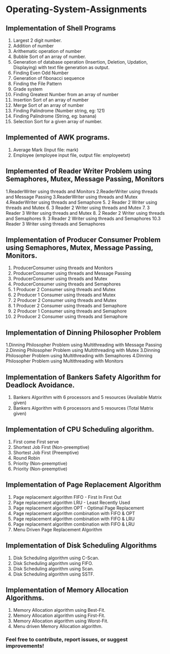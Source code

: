 # Operating-System-Assignments

## Implementation of Shell Programs
1. Largest 2 digit number.
2. Addition of number
3. Arithematic operation of number
4. Bubble Sort of an array of number.
5. Generation of database operation (Insertion, Deletion, Updation, Displaying) with text file generation as output.
6. Finding Even Odd Number 
7. Generation of fibonacci sequence 
8. Finding the File Pattern 
9. Grade system 
10. Finding Greatest Number from an array of number 
11. Insertion Sort of an array of number
12. Merge Sort of an array of number 
13. Finding Palindrome (Number string, eg: 121)
14. Finding Palindrome (String, eg: banana)
15. Selection Sort for a given array of number.

## Implemented of AWK programs.
1. Average Mark (Input file: mark)
2. Employee (employee input file, output file: employeetxt)

## Implemented of Reader Writer Problem using Semaphores, Mutex, Message Passing, Monitors
1.ReaderWriter using threads and Monitors
2.ReaderWriter using threads and Message Passing
3.ReaderWriter using threads and Mutex
4.ReaderWriter using threads and Semaphore
5. 2 Reader 2 Writer using threads and Mutex 
6. 3 Reader 2 Writer using threads and Mutex
7. 3 Reader 3 Writer using threads and Mutex
8. 2 Reader 2 Writer using threads and Semaphores
9. 3 Reader 2 Writer using threads and Semaphores
10.3 Reader 3 Writer using threads and Semaphores


## Implementation of Producer Consumer Problem using Semaphores, Mutex, Message Passing, Monitors.
1. ProducerConsumer using threads and Monitors
2. ProducerConsumer using threads and Message Passing
3. ProducerConsumer using threads and Mutex
4. ProducerConsumer using threads and Semaphores
5. 1 Producer 2 Consumer using threads and Mutex
6. 2 Producer 1 Consumer using threads and Mutex
7. 2 Producer 2 Consumer using threads and Mutex
8. 1 Producer 2 Consumer using threads and Semaphore
9. 2 Producer 1 Consumer using threads and Semaphore
10. 2 Producer 2 Consumer using threads and Semaphore

## Implementation of Dinning Philosopher Problem 
1.Dinning Philosopher Problem using Multithreading with Message Passing   
2.Dinning Philosopher Problem using Multithreading with Mutex
3.Dinning Philosopher Problem using Multithreading with Semaphores
4.Dinning Philosopher Problem using Multithreading with Monitors

## Implementation of Bankers Safety Algorithm for Deadlock Avoidance.
1. Bankers Algorithm with 6 processors and 5 resources (Available Matrix given)
2. Bankers Algorithm with 6 processors and 5 resources (Total Matrix given)

## Implementation of CPU Scheduling algorithm.
1. First come First serve 
2. Shortest Job First (Non-preemptive) 
3. Shortest Job First (Preemptive) 
4. Round Robin 
5. Priority (Non-preemptive) 
6. Priority (Non-preemptive) 

## Implementation of Page Replacement Algorithm 
1. Page replacement algorithm FIFO - First In First Out
2. Page replacement algorithm LRU - Least Recently Used
3. Page replacement algorithm OPT - Optimal Page Replacement
4. Page replacement algorithm combination with FIFO & OPT
5. Page replacement algorithm combination with FIFO & LRU
6. Page replacement algorithm combination with FIFO & LRU
7. Menu Driven Page Replacement Algorithm

## Implementation of Disk Scheduling Algorithms
1. Disk Scheduling algorithm using C-Scan.
2. Disk Scheduling algorithm using FIFO.
3. Disk Scheduling algorithm using Scan.
4. Disk Scheduling algorithm using SSTF.

## Implementation of Memory Allocation Algorithms.
1. Memory Allocation algorithm using Best-Fit.
2. Memory Allocation algorithm using First-Fit.
3. Memory Allocation algorithm using Worst-Fit.
4. Menu driven Memory Allocation algorithm.

### Feel free to contribute, report issues, or suggest improvements!
